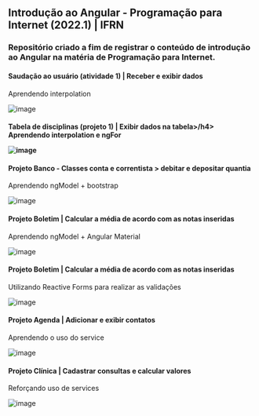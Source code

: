 <h2>Introdução ao Angular - Programação para Internet (2022.1) | IFRN</h2>

<h3>Repositório criado a fim de registrar o conteúdo de introdução ao Angular na matéria de Programação para Internet.</h3>

<h4>Saudação ao usuário (atividade 1) | Receber e exibir dados</h4>
Aprendendo interpolation 

![image](https://user-images.githubusercontent.com/94142714/185023806-bf56345b-a91b-4088-a5be-8cea7547e793.png)

<h4>Tabela de disciplinas (projeto 1) | Exibir dados na tabela>/h4>
Aprendendo interpolation e ngFor

![image](https://user-images.githubusercontent.com/94142714/189683704-27eb8cdd-02b9-4ba2-a946-6e19ebc71092.png)

<h4>Projeto Banco - Classes conta e correntista > debitar e depositar quantia</h4>
Aprendendo ngModel + bootstrap

![image](https://user-images.githubusercontent.com/94142714/185026231-1c7e3c50-aec2-4c62-91a3-04a972d9018c.png)

<h4>Projeto Boletim | Calcular a média de acordo com as notas inseridas</h4>
Aprendendo ngModel + Angular Material

![image](https://user-images.githubusercontent.com/94142714/185826603-0999584b-959b-46c4-9a3f-05fece2bd57e.png)

<h4>Projeto Boletim | Calcular a média de acordo com as notas inseridas</h4>
Utilizando Reactive Forms para realizar as validações

![image](https://user-images.githubusercontent.com/94142714/185827160-9eb94955-b8dd-4dcf-a9a1-b96e191cf9d2.png)

<h4>Projeto Agenda | Adicionar e exibir contatos</h4>
Aprendendo o uso do service

![image](https://user-images.githubusercontent.com/94142714/189364120-6ccf93e6-7557-4212-8b5b-5c0f4431a083.png)

<h4>Projeto Clínica | Cadastrar consultas e calcular valores</h4>
Reforçando uso de services

![image](https://user-images.githubusercontent.com/94142714/189379206-acabe882-1620-4391-a14d-99049b4d4c0a.png)
